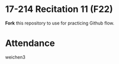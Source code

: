 # 17-214 Recitation 11 (F22)
**Fork** this repository to use for practicing Github flow.

# Attendance
weichen3
